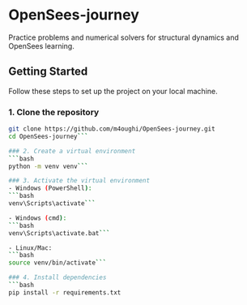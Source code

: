 # OpenSees-journey
Practice problems and numerical solvers for structural dynamics and OpenSees learning.

## Getting Started

Follow these steps to set up the project on your local machine.

### 1. Clone the repository
```bash
git clone https://github.com/m4oughi/OpenSees-journey.git
cd OpenSees-journey```

### 2. Create a virtual environment
```bash
python -m venv venv```

### 3. Activate the virtual environment
- Windows (PowerShell):
```bash
venv\Scripts\activate```

- Windows (cmd):
```bash
venv\Scripts\activate.bat```

- Linux/Mac:
```bash
source venv/bin/activate```

### 4. Install dependencies
```bash
pip install -r requirements.txt
